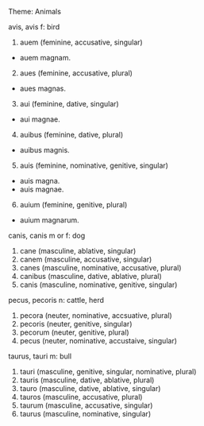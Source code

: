 Theme: Animals

avis, avis f: bird
1. auem (feminine, accusative, singular)
  - auem magnam.
2. aues (feminine, accusative, plural)
  - aues magnas.
3. aui (feminine, dative, singular)
  - aui magnae.
4. auibus (feminine, dative, plural)
  - auibus magnis.
5. auis (feminine, nominative, genitive, singular)
  - auis magna.
  - auis magnae.
6. auium (feminine, genitive, plural)
  - auium magnarum.

canis, canis m or f: dog
1. cane (masculine, ablative, singular)
2. canem (masculine, accusative, singular)
3. canes (masculine, nominative, accusative, plural)
4. canibus (masculine, dative, ablative, plural)
5. canis (masculine, nominative, genitive, singular)

pecus, pecoris n: cattle, herd
1. pecora (neuter, nominative, accsuative, plural)
2. pecoris (neuter, genitive, singular)
3. pecorum (neuter, genitive, plural)
4. pecus (neuter, nominative, accustaive, singular)

taurus, tauri m: bull
1. tauri (masculine, genitive, singular, nominative, plural)
2. tauris (masculine, dative, ablative, plural)
3. tauro (masculine, dative, ablative, singular)
4. tauros (masculine, accusative, plural)
5. taurum (masculine, accusative, singular)
6. taurus (masculine, nominative, singular)


